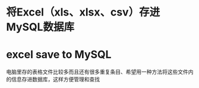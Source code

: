 # 将Excel（xls、xlsx、csv）存进MySQL数据库
# excel save to MySQL 

电脑里存的表格文件比较多而且还有很多重复条目、希望用一种方法将这些文件内的信息存进数据库，这样方便管理和查找